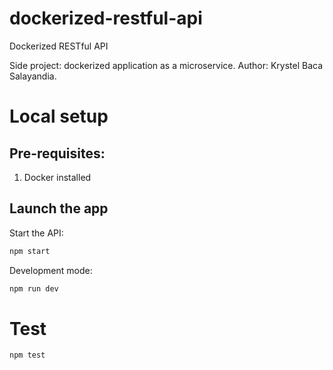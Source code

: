 # dockerized-restful-api

Dockerized RESTful API

Side project: dockerized application as a microservice. 
Author: Krystel Baca Salayandia. 

# Local setup

## Pre-requisites:

1. Docker installed

## Launch the app

Start the API:

```sh
npm start
```

Development mode:

```sh
npm run dev
```

# Test

```sh
npm test
```




